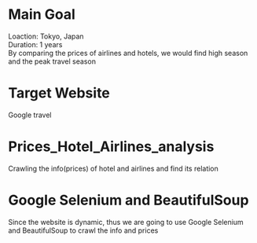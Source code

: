 # Main Goal
Loaction: Tokyo, Japan<br>
Duration: 1 years<br>
By comparing the prices of airlines and hotels, we would find high season and the peak travel season

# Target Website
Google travel

# Prices_Hotel_Airlines_analysis
Crawling the info(prices) of hotel and airlines and find its relation

# Google Selenium and BeautifulSoup
Since the website is dynamic, thus we are going to use Google Selenium and BeautifulSoup to crawl the info and prices
